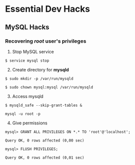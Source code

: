 # Essential Dev Hacks

## MySQL Hacks

### Recovering _root_ user's privileges

1. Stop MySQL service 

```
$ service mysql stop
```

2. Create directory for **mysqld**

```
$ sudo mkdir -p /var/run/mysqld

$ sudo chown mysql:mysql /var/run/mysqld
```

3. Access mysqld

```
$ mysqld_safe --skip-grant-tables &

mysql -u root -p
```

4. Give permissions 

```
mysql> GRANT ALL PRIVILEGES ON *.* TO 'root'@'localhost';

Query OK, 0 rows affected (0,00 sec)

mysql> FLUSH PRIVILEGES;

Query OK, 0 rows affected (0,01 sec)
```
